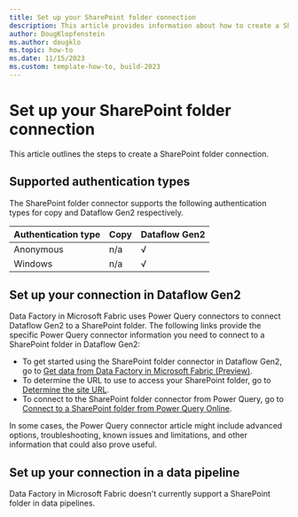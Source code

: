 ```yaml
---
title: Set up your SharePoint folder connection
description: This article provides information about how to create a SharePoint folder connection in Microsoft Fabric.
author: DougKlopfenstein
ms.author: dougklo
ms.topic: how-to
ms.date: 11/15/2023
ms.custom: template-how-to, build-2023
---
```


# Set up your SharePoint folder connection

This article outlines the steps to create a SharePoint folder connection.


## Supported authentication types

The SharePoint folder connector supports the following authentication types for copy and Dataflow Gen2 respectively.  

|Authentication type |Copy |Dataflow Gen2 |
|:---|:---|:---|
|Anonymous| n/a | √ |
|Windows| n/a | √ |

## Set up your connection in Dataflow Gen2

Data Factory in Microsoft Fabric uses Power Query connectors to connect Dataflow Gen2 to a SharePoint folder. The following links provide the specific Power Query connector information you need to connect to a SharePoint folder in Dataflow Gen2:

- To get started using the SharePoint folder connector in Dataflow Gen2, go to [Get data from Data Factory in Microsoft Fabric (Preview)](/power-query/where-to-get-data#get-data-from-data-factory-in-microsoft-fabric-preview).
- To determine the URL to use to access your SharePoint folder, go to [Determine the site URL](/power-query/connectors/sharepoint-folder#determine-the-site-url).
- To connect to the SharePoint folder connector from Power Query, go to [Connect to a SharePoint folder from Power Query Online](/power-query/connectors/sharepoint-folder#connect-to-a-sharepoint-folder-from-power-query-online).

In some cases, the Power Query connector article might include advanced options, troubleshooting, known issues and limitations, and other information that could also prove useful.

## Set up your connection in a data pipeline

Data Factory in Microsoft Fabric doesn't currently support a SharePoint folder in data pipelines.
